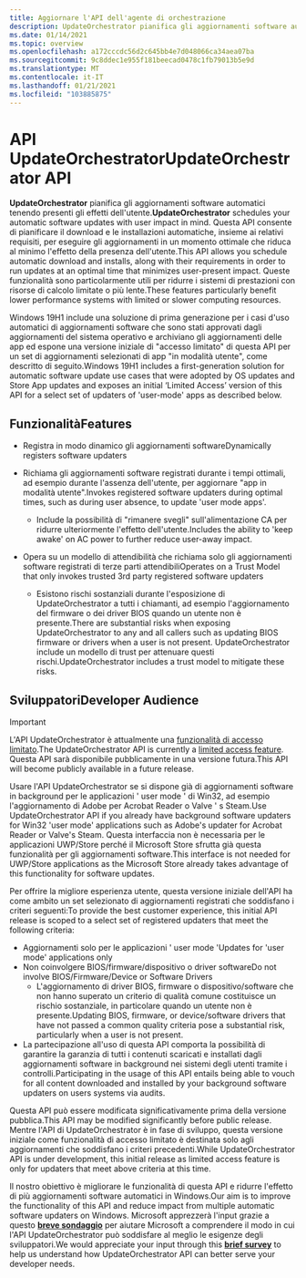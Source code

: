 ```yaml
---
title: Aggiornare l'API dell'agente di orchestrazione
description: UpdateOrchestrator pianifica gli aggiornamenti software automatici tenendo presenti gli effetti dell'utente.
ms.date: 01/14/2021
ms.topic: overview
ms.openlocfilehash: a172cccdc56d2c645bb4e7d048066ca34aea07ba
ms.sourcegitcommit: 9c8ddec1e955f181beecad0478c1fb79013b5e9d
ms.translationtype: MT
ms.contentlocale: it-IT
ms.lasthandoff: 01/21/2021
ms.locfileid: "103885875"
---
```

# <a name="updateorchestrator-api"></a><span data-ttu-id="fcc6b-103">API UpdateOrchestrator</span><span class="sxs-lookup"><span data-stu-id="fcc6b-103">UpdateOrchestrator API</span></span>

<span data-ttu-id="fcc6b-104">**UpdateOrchestrator** pianifica gli aggiornamenti software automatici tenendo presenti gli effetti dell'utente.</span><span class="sxs-lookup"><span data-stu-id="fcc6b-104">**UpdateOrchestrator** schedules your automatic software updates with user impact in mind.</span></span> <span data-ttu-id="fcc6b-105">Questa API consente di pianificare il download e le installazioni automatiche, insieme ai relativi requisiti, per eseguire gli aggiornamenti in un momento ottimale che riduca al minimo l'effetto della presenza dell'utente.</span><span class="sxs-lookup"><span data-stu-id="fcc6b-105">This API allows you schedule automatic download and installs, along with their requirements in order to run updates at an optimal time that minimizes user-present impact.</span></span> <span data-ttu-id="fcc6b-106">Queste funzionalità sono particolarmente utili per ridurre i sistemi di prestazioni con risorse di calcolo limitate o più lente.</span><span class="sxs-lookup"><span data-stu-id="fcc6b-106">These features particularly benefit lower performance systems with limited or slower computing resources.</span></span>

<span data-ttu-id="fcc6b-107">Windows 19H1 include una soluzione di prima generazione per i casi d'uso automatici di aggiornamenti software che sono stati approvati dagli aggiornamenti del sistema operativo e archiviano gli aggiornamenti delle app ed espone una versione iniziale di "accesso limitato" di questa API per un set di aggiornamenti selezionati di app "in modalità utente", come descritto di seguito.</span><span class="sxs-lookup"><span data-stu-id="fcc6b-107">Windows 19H1 includes a first-generation solution for automatic software update use cases that were adopted by OS updates and Store App updates and exposes an initial ‘Limited Access’ version of this API for a select set of updaters of 'user-mode' apps as described below.</span></span>

## <a name="features"></a><span data-ttu-id="fcc6b-108">Funzionalità</span><span class="sxs-lookup"><span data-stu-id="fcc6b-108">Features</span></span>

- <span data-ttu-id="fcc6b-109">Registra in modo dinamico gli aggiornamenti software</span><span class="sxs-lookup"><span data-stu-id="fcc6b-109">Dynamically registers software updaters</span></span>
 
- <span data-ttu-id="fcc6b-110">Richiama gli aggiornamenti software registrati durante i tempi ottimali, ad esempio durante l'assenza dell'utente, per aggiornare "app in modalità utente".</span><span class="sxs-lookup"><span data-stu-id="fcc6b-110">Invokes registered software updaters during optimal times, such as during user absence, to update 'user mode apps'.</span></span>
    - <span data-ttu-id="fcc6b-111">Include la possibilità di "rimanere svegli" sull'alimentazione CA per ridurre ulteriormente l'effetto dell'utente.</span><span class="sxs-lookup"><span data-stu-id="fcc6b-111">Includes the ability to 'keep awake' on AC power to further reduce user-away impact.</span></span>

- <span data-ttu-id="fcc6b-112">Opera su un modello di attendibilità che richiama solo gli aggiornamenti software registrati di terze parti attendibili</span><span class="sxs-lookup"><span data-stu-id="fcc6b-112">Operates on a Trust Model that only invokes trusted 3rd party registered software updaters</span></span>
    - <span data-ttu-id="fcc6b-113">Esistono rischi sostanziali durante l'esposizione di UpdateOrchestrator a tutti i chiamanti, ad esempio l'aggiornamento del firmware o dei driver BIOS quando un utente non è presente.</span><span class="sxs-lookup"><span data-stu-id="fcc6b-113">There are substantial risks when exposing UpdateOrchestrator to any and all callers such as updating BIOS firmware or drivers when a user is not present.</span></span>  <span data-ttu-id="fcc6b-114">UpdateOrchestrator include un modello di trust per attenuare questi rischi.</span><span class="sxs-lookup"><span data-stu-id="fcc6b-114">UpdateOrchestrator includes a trust model to mitigate these risks.</span></span>

## <a name="developer-audience"></a><span data-ttu-id="fcc6b-115">Sviluppatori</span><span class="sxs-lookup"><span data-stu-id="fcc6b-115">Developer Audience</span></span>

> [!IMPORTANT]
> <span data-ttu-id="fcc6b-116">L'API UpdateOrchestrator è attualmente una [funzionalità di accesso limitato](/uwp/api/windows.applicationmodel.limitedaccessfeatures).</span><span class="sxs-lookup"><span data-stu-id="fcc6b-116">The UpdateOrchestrator API is currently a [limited access feature](/uwp/api/windows.applicationmodel.limitedaccessfeatures).</span></span> <span data-ttu-id="fcc6b-117">Questa API sarà disponibile pubblicamente in una versione futura.</span><span class="sxs-lookup"><span data-stu-id="fcc6b-117">This API will become publicly available in a future release.</span></span>

<span data-ttu-id="fcc6b-118">Usare l'API UpdateOrchestrator se si dispone già di aggiornamenti software in background per le applicazioni ' user mode ' di Win32, ad esempio l'aggiornamento di Adobe per Acrobat Reader o Valve ' s Steam.</span><span class="sxs-lookup"><span data-stu-id="fcc6b-118">Use UpdateOrchestrator API if you already have background software updaters for Win32 'user mode' applications such as Adobe's updater for Acrobat Reader or Valve's Steam.</span></span> <span data-ttu-id="fcc6b-119">Questa interfaccia non è necessaria per le applicazioni UWP/Store perché il Microsoft Store sfrutta già questa funzionalità per gli aggiornamenti software.</span><span class="sxs-lookup"><span data-stu-id="fcc6b-119">This interface is not needed for UWP/Store applications as the Microsoft Store already takes advantage of this functionality for software updates.</span></span>

<span data-ttu-id="fcc6b-120">Per offrire la migliore esperienza utente, questa versione iniziale dell'API ha come ambito un set selezionato di aggiornamenti registrati che soddisfano i criteri seguenti:</span><span class="sxs-lookup"><span data-stu-id="fcc6b-120">To provide the best customer experience, this initial API release is scoped to a select set of registered updaters that meet the following criteria:</span></span>

- <span data-ttu-id="fcc6b-121">Aggiornamenti solo per le applicazioni ' user mode '</span><span class="sxs-lookup"><span data-stu-id="fcc6b-121">Updates for 'user mode' applications only</span></span>
- <span data-ttu-id="fcc6b-122">Non coinvolgere BIOS/firmware/dispositivo o driver software</span><span class="sxs-lookup"><span data-stu-id="fcc6b-122">Do not involve BIOS/Firmware/Device or Software Drivers</span></span>
    - <span data-ttu-id="fcc6b-123">L'aggiornamento di driver BIOS, firmware o dispositivo/software che non hanno superato un criterio di qualità comune costituisce un rischio sostanziale, in particolare quando un utente non è presente.</span><span class="sxs-lookup"><span data-stu-id="fcc6b-123">Updating BIOS, firmware, or device/software drivers that have not passed a common quality criteria pose a substantial risk, particularly when a user is not present.</span></span> 
- <span data-ttu-id="fcc6b-124">La partecipazione all'uso di questa API comporta la possibilità di garantire la garanzia di tutti i contenuti scaricati e installati dagli aggiornamenti software in background nei sistemi degli utenti tramite i controlli.</span><span class="sxs-lookup"><span data-stu-id="fcc6b-124">Participating in the usage of this API entails being able to vouch for all content downloaded and installed by your background software updaters on users systems via audits.</span></span> 

<span data-ttu-id="fcc6b-125">Questa API può essere modificata significativamente prima della versione pubblica.</span><span class="sxs-lookup"><span data-stu-id="fcc6b-125">This API may be modified significantly before public release.</span></span>   <span data-ttu-id="fcc6b-126">Mentre l'API di UpdateOrchestrator è in fase di sviluppo, questa versione iniziale come funzionalità di accesso limitato è destinata solo agli aggiornamenti che soddisfano i criteri precedenti.</span><span class="sxs-lookup"><span data-stu-id="fcc6b-126">While UpdateOrchestrator API is under development, this initial release as limited access feature is only for updaters that meet above criteria at this time.</span></span>

<span data-ttu-id="fcc6b-127">Il nostro obiettivo è migliorare le funzionalità di questa API e ridurre l'effetto di più aggiornamenti software automatici in Windows.</span><span class="sxs-lookup"><span data-stu-id="fcc6b-127">Our aim is to improve the functionality of this API and reduce impact from multiple automatic software updaters on Windows.</span></span> <span data-ttu-id="fcc6b-128">Microsoft apprezzerà l'input grazie a questo [**breve sondaggio**](https://aka.ms/UOAPISurvey) per aiutare Microsoft a comprendere il modo in cui l'API UpdateOrchestrator può soddisfare al meglio le esigenze degli sviluppatori.</span><span class="sxs-lookup"><span data-stu-id="fcc6b-128">We would appreciate your input through this [**brief survey**](https://aka.ms/UOAPISurvey) to help us understand how UpdateOrchestrator API can better serve your developer needs.</span></span>

